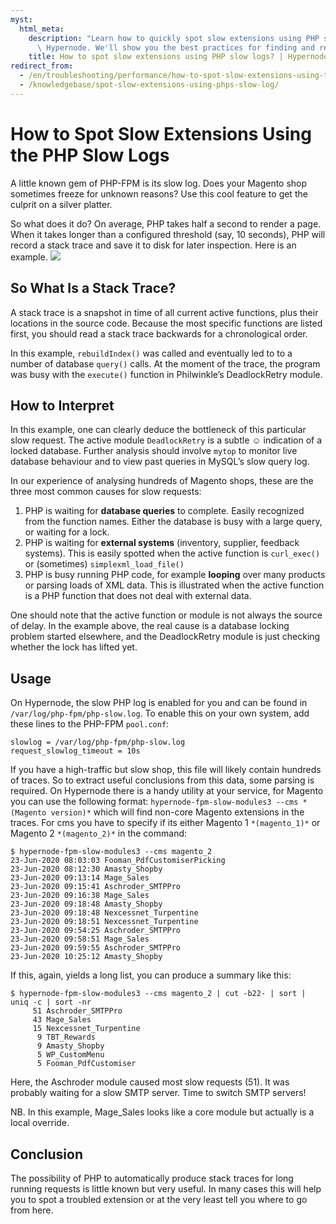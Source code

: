 ```yaml
---
myst:
  html_meta:
    description: "Learn how to quickly spot slow extensions using PHP slow logs in\
      \ Hypernode. We'll show you the best practices for finding and resolving issues. "
    title: How to spot slow extensions using PHP slow logs? | Hypernode
redirect_from:
  - /en/troubleshooting/performance/how-to-spot-slow-extensions-using-the-php-slow-logs/
  - /knowledgebase/spot-slow-extensions-using-phps-slow-log/
---
```


<!-- source: https://support.hypernode.com/en/troubleshooting/performance/how-to-spot-slow-extensions-using-the-php-slow-logs/ -->

# How to Spot Slow Extensions Using the PHP Slow Logs

A little known gem of PHP-FPM is its slow log. Does your Magento shop sometimes freeze for unknown reasons? Use this cool feature to get the culprit on a silver platter.

So what does it do? On average, PHP takes half a second to render a page. When it takes longer than a configured threshold (say, 10 seconds), PHP will record a stack trace and save it to disk for later inspection. Here is an example.
![](_res/ywvrNtVrgK14RG6Vqqhh7yl8EUbnbyd9Kw.png)

## So What Is a Stack Trace?

A stack trace is a snapshot in time of all current active functions, plus their locations in the source code. Because the most specific functions are listed first, you should read a stack trace backwards for a chronological order.

In this example, `rebuildIndex()` was called and eventually led to to a number of database `query()` calls. At the moment of the trace, the program was busy with the `execute()` function in Philwinkle’s DeadlockRetry module.

## How to Interpret

In this example, one can clearly deduce the bottleneck of this particular slow request. The active module `DeadlockRetry` is a subtle ☺ indication of a locked database. Further analysis should involve `mytop` to monitor live database behaviour and to view past queries in MySQL’s slow query log.

In our experience of analysing hundreds of Magento shops, these are the three most common causes for slow requests:

1. PHP is waiting for **database queries** to complete. Easily recognized from the function names. Either the database is busy with a large query, or waiting for a lock.
1. PHP is waiting for **external systems** (inventory, supplier, feedback systems). This is easily spotted when the active function is `curl_exec()` or (sometimes) `simplexml_load_file()`
1. PHP is busy running PHP code, for example **looping** over many products or parsing loads of XML data. This is illustrated when the active function is a PHP function that does not deal with external data.

One should note that the active function or module is not always the source of delay. In the example above, the real cause is a database locking problem started elsewhere, and the DeadlockRetry module is just checking whether the lock has lifted yet.

## Usage

On Hypernode, the slow PHP log is enabled for you and can be found in `/var/log/php-fpm/php-slow.log`. To enable this on your own system, add these lines to the PHP-FPM `pool.conf`:

```nginx
slowlog = /var/log/php-fpm/php-slow.log
request_slowlog_timeout = 10s
```

If you have a high-traffic but slow shop, this file will likely contain hundreds of traces. So to extract useful conclusions from this data, some parsing is required. On Hypernode there is a handy utility at your service, for Magento you can use the following format: `hypernode-fpm-slow-modules3 --cms *(Magento version)*` which will find non-core Magento extensions in the traces. For cms you have to specify if its either Magento 1 `*(magento_1)*` or Magento 2 `*(magento_2)*` in the command:

```nginx
$ hypernode-fpm-slow-modules3 --cms magento_2
23-Jun-2020 08:03:03 Fooman_PdfCustomiserPicking
23-Jun-2020 08:12:30 Amasty_Shopby
23-Jun-2020 09:13:14 Mage_Sales
23-Jun-2020 09:15:41 Aschroder_SMTPPro
23-Jun-2020 09:16:38 Mage_Sales
23-Jun-2020 09:18:48 Amasty_Shopby
23-Jun-2020 09:18:48 Nexcessnet_Turpentine
23-Jun-2020 09:18:51 Nexcessnet_Turpentine
23-Jun-2020 09:54:25 Aschroder_SMTPPro
23-Jun-2020 09:58:51 Mage_Sales
23-Jun-2020 09:59:55 Aschroder_SMTPPro
23-Jun-2020 10:25:12 Amasty_Shopby
```

If this, again, yields a long list, you can produce a summary like this:

```nginx
$ hypernode-fpm-slow-modules3 --cms magento_2 | cut -b22- | sort | uniq -c | sort -nr
     51 Aschroder_SMTPPro
     43 Mage_Sales
     15 Nexcessnet_Turpentine
      9 TBT_Rewards
      9 Amasty_Shopby
      5 WP_CustomMenu
      5 Fooman_PdfCustomiser
```

Here, the Aschroder module caused most slow requests (51). It was probably waiting for a slow SMTP server. Time to switch SMTP servers!

NB. In this example, Mage_Sales looks like a core module but actually is a local override.

## Conclusion

The possibility of PHP to automatically produce stack traces for long running requests is little known but very useful. In many cases this will help you to spot a troubled extension or at the very least tell you where to go from here.
